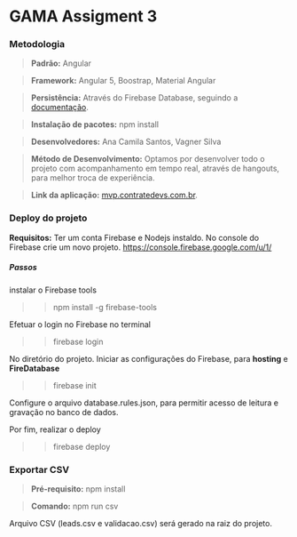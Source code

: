 # GAMA Assigment 3

### Metodologia 
> **Padrão:** Angular

> **Framework:** Angular 5, Boostrap, Material Angular

> **Persistência:** Através do Firebase Database, seguindo a [documentação](https://github.com/angular/angularfire2).

> **Instalação de pacotes:** npm install

> **Desenvolvedores:** Ana Camila Santos, Vagner Silva

>  **Método de Desenvolvimento:**  Optamos por desenvolver todo o projeto com  acompanhamento em tempo real, através de hangouts, para melhor troca de experiência.

>  **Link da aplicação:** [mvp.contratedevs.com.br](mvp.contratedevs.com.br/).
 
### Deploy do projeto

**Requisitos:**   Ter um conta Firebase e Nodejs instaldo.
No console do Firebase crie um novo projeto. https://console.firebase.google.com/u/1/


##### Passos

instalar o Firebase tools
>> npm install -g firebase-tools

Efetuar o login no Firebase no terminal
>> firebase login

No diretório do projeto. Iniciar as configurações do Firebase, para **hosting** e **FireDatabase**
>>  firebase init

Configure o arquivo database.rules.json, para permitir acesso de leitura e gravação no banco de dados.

Por fim, realizar o deploy
>> firebase deploy


### Exportar CSV
> **Pré-requisito:** npm install

> **Comando:** npm run csv

Arquivo CSV (leads.csv e validacao.csv) será gerado na raiz do projeto.
